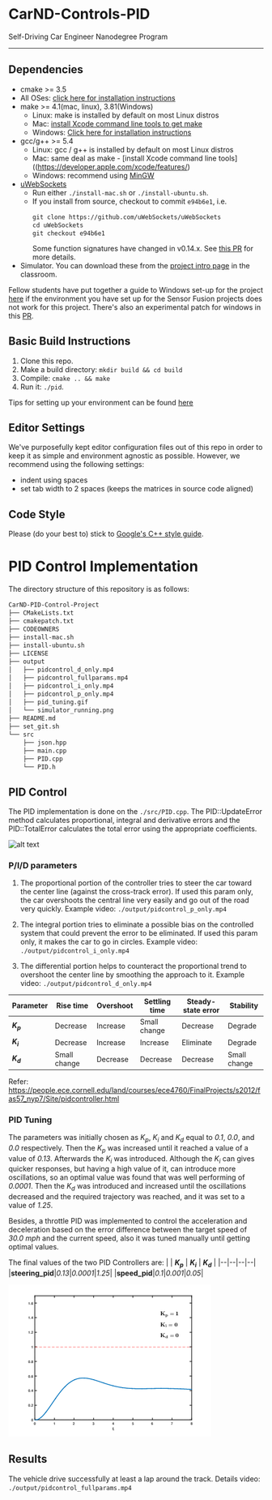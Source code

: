# CarND-Controls-PID
Self-Driving Car Engineer Nanodegree Program

---

[//]: # (Image References)

[simulator]: ./output/simulator_running.png "Simulator"
[tuning]: ./output/pid_tuning.gif "tuning"

## Dependencies

* cmake >= 3.5
 * All OSes: [click here for installation instructions](https://cmake.org/install/)
* make >= 4.1(mac, linux), 3.81(Windows)
  * Linux: make is installed by default on most Linux distros
  * Mac: [install Xcode command line tools to get make](https://developer.apple.com/xcode/features/)
  * Windows: [Click here for installation instructions](http://gnuwin32.sourceforge.net/packages/make.htm)
* gcc/g++ >= 5.4
  * Linux: gcc / g++ is installed by default on most Linux distros
  * Mac: same deal as make - [install Xcode command line tools]((https://developer.apple.com/xcode/features/)
  * Windows: recommend using [MinGW](http://www.mingw.org/)
* [uWebSockets](https://github.com/uWebSockets/uWebSockets)
  * Run either `./install-mac.sh` or `./install-ubuntu.sh`.
  * If you install from source, checkout to commit `e94b6e1`, i.e.
    ```
    git clone https://github.com/uWebSockets/uWebSockets 
    cd uWebSockets
    git checkout e94b6e1
    ```
    Some function signatures have changed in v0.14.x. See [this PR](https://github.com/udacity/CarND-MPC-Project/pull/3) for more details.
* Simulator. You can download these from the [project intro page](https://github.com/udacity/self-driving-car-sim/releases) in the classroom.

Fellow students have put together a guide to Windows set-up for the project [here](https://s3-us-west-1.amazonaws.com/udacity-selfdrivingcar/files/Kidnapped_Vehicle_Windows_Setup.pdf) if the environment you have set up for the Sensor Fusion projects does not work for this project. There's also an experimental patch for windows in this [PR](https://github.com/udacity/CarND-PID-Control-Project/pull/3).

## Basic Build Instructions

1. Clone this repo.
2. Make a build directory: `mkdir build && cd build`
3. Compile: `cmake .. && make`
4. Run it: `./pid`. 

Tips for setting up your environment can be found [here](https://classroom.udacity.com/nanodegrees/nd013/parts/40f38239-66b6-46ec-ae68-03afd8a601c8/modules/0949fca6-b379-42af-a919-ee50aa304e6a/lessons/f758c44c-5e40-4e01-93b5-1a82aa4e044f/concepts/23d376c7-0195-4276-bdf0-e02f1f3c665d)

## Editor Settings

We've purposefully kept editor configuration files out of this repo in order to
keep it as simple and environment agnostic as possible. However, we recommend
using the following settings:

* indent using spaces
* set tab width to 2 spaces (keeps the matrices in source code aligned)

## Code Style

Please (do your best to) stick to [Google's C++ style guide](https://google.github.io/styleguide/cppguide.html).

# PID Control Implementation
The directory structure of this repository is as follows:

```
CarND-PID-Control-Project
├── CMakeLists.txt
├── cmakepatch.txt
├── CODEOWNERS
├── install-mac.sh
├── install-ubuntu.sh
├── LICENSE
├── output
│   ├── pidcontrol_d_only.mp4
│   ├── pidcontrol_fullparams.mp4
│   ├── pidcontrol_i_only.mp4
│   ├── pidcontrol_p_only.mp4
│   ├── pid_tuning.gif
│   └── simulator_running.png
├── README.md
├── set_git.sh
└── src
    ├── json.hpp
    ├── main.cpp
    ├── PID.cpp
    └── PID.h
```

## PID Control
The PID implementation is done on the `./src/PID.cpp`. The PID::UpdateError method calculates proportional, integral and derivative errors and the PID::TotalError calculates the total error using the appropriate coefficients.

![alt text][simulator]

### P/I/D parameters

1. The proportional portion of the controller tries to steer the car toward the center line (against the cross-track error). If used this param only, the car overshoots the central line very easily and go out of the road very quickly. Example video: `./output/pidcontrol_p_only.mp4 `

2. The integral portion tries to eliminate a possible bias on the controlled system that could prevent the error to be eliminated. If used this param only, it makes the car to go in circles. Example video: `./output/pidcontrol_i_only.mp4 `

3. The differential portion helps to counteract the proportional trend to overshoot the center line by smoothing the approach to it. Example video: `./output/pidcontrol_d_only.mp4 `

| **Parameter** | **Rise time** | **Overshoot** | **Settling time**  | **Steady-state** **error**  | **Stability** |
|--|--|--|--|--|--|
| _**K<sub>p</sub>**_  |  Decrease   |  Increase   |  Small change    |  Decrease   |  Degrade   |
| _**K<sub>i</sub>**_  |  Decrease   |  Increase   |  Increase    |  Eliminate   |  Degrade   |
| _**K<sub>d</sub>**_  |  Small change   |  Decrease   |  Decrease    |  Decrease   |  Small change  |

Refer: https://people.ece.cornell.edu/land/courses/ece4760/FinalProjects/s2012/fas57_nyp7/Site/pidcontroller.html

### PID Tuning

The parameters was initially chosen as _K<sub>p</sub>_, _K<sub>i</sub>_ and _K<sub>d</sub>_ equal to _0.1_, _0.0_, and _0.0_ respectively. Then the _K<sub>p</sub>_ was increased until it reached a value of a value of _0.13_. Afterwards the _K<sub>i</sub>_ was introduced. Although the _K<sub>i</sub>_ can gives quicker responses, but having a high value of it, can introduce more oscillations, so an optimal value was found that was well performing of _0.0001_. Then the _K<sub>d</sub>_ was introduced and increased until the oscillations decreased and the required trajectory was reached, and it was set to a value of _1.25_.

Besides, a throttle PID was implemented to control the acceleration and deceleration based on the error difference between the target speed of _30.0 mph_ and the current speed, also it was tuned manually until getting optimal values.

The final values of the two PID Controllers are:
| | **_K<sub>p</sub>_** | **_K<sub>i</sub>_** | **_K<sub>d</sub>_** |
|--|--|--|--|
|**steering_pid**|_0.13_|_0.0001_|_1.25_|
|**speed_pid**|_0.1_|_0.001_|_0.05_|

![alt text][tuning]

## Results

The vehicle drive successfully at least a lap around the track. 
Details video: `./output/pidcontrol_fullparams.mp4 `